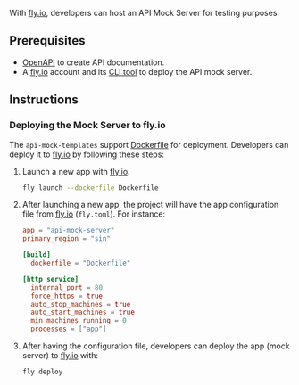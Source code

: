 With [fly.io](http://fly.io), developers can host an API Mock Server for testing purposes.

## Prerequisites

- [OpenAPI](https://www.openapis.org/) to create API documentation.
- A [fly.io](http://fly.io) account and its [CLI tool](https://fly.io/docs/hands-on/install-flyctl/) to deploy the API mock server.

## Instructions

### Deploying the Mock Server to fly.io

The `api-mock-templates` support [Dockerfile](./Docker.md#deployment-with-dockerfile) for deployment. Developers can deploy it to [fly.io](https://fly.io) by following these steps:

1. Launch a new app with [fly.io](http://fly.io).

    ```bash
    fly launch --dockerfile Dockerfile
    ```

3. After launching a new app, the project will have the app configuration file from [fly.io](http://fly.io) (`fly.toml`). For instance:

    ```toml
    app = "api-mock-server"
    primary_region = "sin"

    [build]
      dockerfile = "Dockerfile"

    [http_service]
      internal_port = 80
      force_https = true
      auto_stop_machines = true
      auto_start_machines = true
      min_machines_running = 0
      processes = ["app"]
    ```

4. After having the configuration file, developers can deploy the app (mock server) to [fly.io](http://fly.io) with:

    ```bash
    fly deploy
    ```
